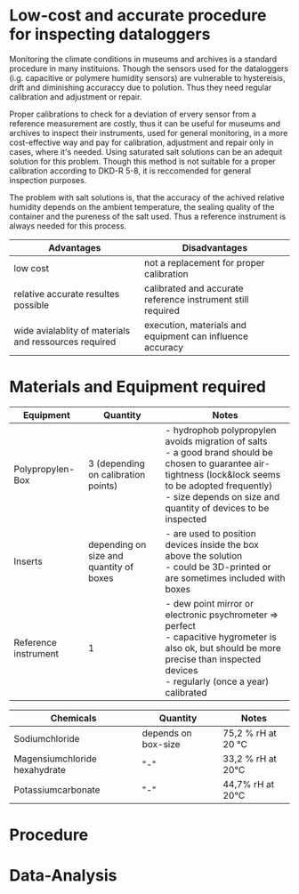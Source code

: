 Low-cost and accurate procedure for inspecting dataloggers
===
Monitoring the climate conditions in museums and archives is a standard procedure in many instituions. Though the sensors used for the dataloggers (i.g. capacitive or polymere humidity sensors) are vulnerable to hystereisis, drift and diminishing accuraccy due to polution. Thus they need regular calibration and adjustment or repair. 

Proper calibrations to check for a deviation of ervery sensor from a reference measurement are costly, thus it can be useful for museums and archives to inspect their instruments, used for general monitoring, in a more cost-effective way and pay for calibration, adjustment and repair only in cases, where it's needed.
Using saturated salt solutions can be an adequit solution for this problem. Though this method is not suitable for a proper calibration according to DKD-R 5-8, it is reccomended for general inspection purposes. 

The problem with salt solutions is, that the accuracy of the achived relative humidity depends on the ambient temperature, the sealing quality of the container and the pureness of the salt used. Thus a reference instrument is always needed for this process.

|Advantages|Disadvantages|
|----|----|
|low cost|not a replacement for proper calibration|
|relative accurate resultes possible|calibrated and accurate reference instrument still required|
|wide avialablity of materials and ressources required|execution, materials and equipment can influence accuracy|

# Materials and Equipment required

|Equipment|Quantity|Notes|
|---|---|---|
|Polypropylen-Box|3 (depending on calibration points)|- hydrophob polypropylen avoids migration of salts <br>- a good brand should be chosen to guarantee air-tightness (lock&lock seems to be adopted frequently) <br> - size depends on size and quantity of devices to be inspected|
|Inserts|depending on size and quantity of boxes|- are used to position devices inside the box above the solution <br>- could be 3D-printed or are sometimes included with boxes
|Reference instrument|1|- dew point mirror or electronic psychrometer => perfect <br>- capacitive hygrometer is also ok, but should be more precise than inspected devices <br>- regularly (once a year) calibrated|

|Chemicals|Quantity|Notes|
|---|---|---|
|Sodiumchloride|depends on box-size|75,2 % rH at 20 °C|
|Magensiumchloride hexahydrate|"-"|33,2 % rH at 20°C|
|Potassiumcarbonate|"-"|44,7% rH at 20°C|

# Procedure

# Data-Analysis